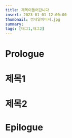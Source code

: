 ```yaml
---
title: 제목이들어갑니다
insert: 2023-01-01 12:00:00
thumbnail: 썸네일이미지.jpg
summary: 
tags: [태그1,태그2]
---
```


# Prologue

# 제목1

# 제목2

# Epilogue
